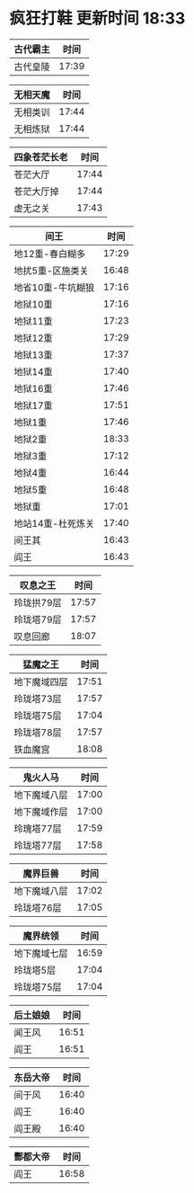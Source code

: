 # 疯狂打鞋 更新时间 18:33

| 古代霸主   | 时间    |
|--------|-------|
| 古代皇陵 | 17:39 |

| 无相天魔   | 时间    |
|--------|-------|
| 无相类训 | 17:44 |
| 无相炼狱 | 17:44 |

| 四象苍茫长老   | 时间    |
|--------|-------|
| 苍茫大厅 | 17:44 |
| 苍茫大厅掉 | 17:44 |
| 虚无之关 | 17:43 |

| 间王   | 时间    |
|--------|-------|
| 地12重-春白糊多 | 17:29 |
| 地扰5重-区施类关 | 16:48 |
| 地省10重-牛坑糊狼 | 17:16 |
| 地狱10重 | 17:16 |
| 地狱11重 | 17:23 |
| 地狱12重 | 17:29 |
| 地狱13重 | 17:37 |
| 地狱14重 | 17:40 |
| 地狱16重 | 17:46 |
| 地狱17重 | 17:51 |
| 地狱1重 | 17:46 |
| 地狱2重 | 18:33 |
| 地狱3重 | 17:12 |
| 地狱4重 | 16:44 |
| 地狱5重 | 16:48 |
| 地狱重 | 17:01 |
| 地站14重-杜死炼关 | 17:40 |
| 间王其 | 16:43 |
| 阎王 | 16:43 |

| 叹息之王   | 时间    |
|--------|-------|
| 玲珑拱79层 | 17:57 |
| 玲珑塔79层 | 17:57 |
| 叹息回廊 | 18:07 |

| 猛魔之王   | 时间    |
|--------|-------|
| 地下魔域四层 | 17:51 |
| 玲珑塔73层 | 17:57 |
| 玲珑塔75层 | 17:04 |
| 玲珑塔78层 | 17:57 |
| 铁血魔宫 | 18:08 |

| 鬼火人马   | 时间    |
|--------|-------|
| 地下魔域八层 | 17:00 |
| 地下魔域作层 | 17:00 |
| 玲瑰塔77层 | 17:59 |
| 玲珑塔77层 | 17:58 |

| 魔界巨兽   | 时间    |
|--------|-------|
| 地下魔域八层 | 17:02 |
| 玲珑塔76层 | 17:05 |

| 魔界统领   | 时间    |
|--------|-------|
| 地下魔域七层 | 16:59 |
| 玲珑塔5层 | 17:04 |
| 玲珑塔75层 | 17:04 |

| 后土娘娘   | 时间    |
|--------|-------|
| 闻王风 | 16:51 |
| 阎王 | 16:51 |

| 东岳大帝   | 时间    |
|--------|-------|
| 间于风 | 16:40 |
| 阎王 | 16:40 |
| 阎王殿 | 16:40 |

| 酆都大帝   | 时间    |
|--------|-------|
| 阎王 | 16:58 |